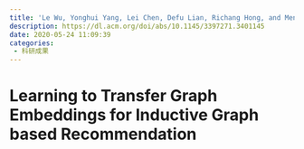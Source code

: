 ```yaml
---
title: 'Le Wu, Yonghui Yang, Lei Chen, Defu Lian, Richang Hong, and Meng Wang. 2020. Learning to Transfer Graph Embeddings for Inductive Graph based Recommendation. In Proceedings of the 43rd International ACM SIGIR Conference on Research and Development in Information Retrieval (SIGIR '20). Association for Computing Machinery, New York, NY, USA, 1211–1220.'
description: https://dl.acm.org/doi/abs/10.1145/3397271.3401145
date: 2020-05-24 11:09:39
categories:
 - 科研成果
---
```

# Learning to Transfer Graph Embeddings for Inductive Graph based Recommendation